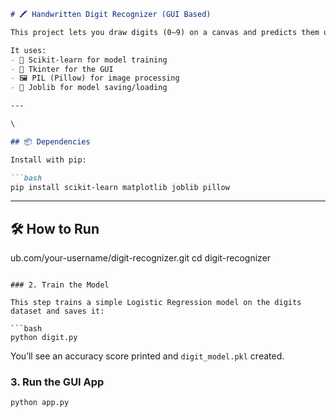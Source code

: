 
````markdown
# 🖍️ Handwritten Digit Recognizer (GUI Based)

This project lets you draw digits (0–9) on a canvas and predicts them using a trained Logistic Regression model based on Scikit-learn’s **digits dataset**.

It uses:
- 🧠 Scikit-learn for model training
- 🎨 Tkinter for the GUI
- 🖼️ PIL (Pillow) for image processing
- 💾 Joblib for model saving/loading

---

\

## 📦 Dependencies

Install with pip:

```bash
pip install scikit-learn matplotlib joblib pillow
````

---

## 🛠️ How to Run
ub.com/your-username/digit-recognizer.git
cd digit-recognizer
```

### 2. Train the Model

This step trains a simple Logistic Regression model on the digits dataset and saves it:

```bash
python digit.py
```

You’ll see an accuracy score printed and `digit_model.pkl` created.

### 3. Run the GUI App

```bash
python app.py
```

